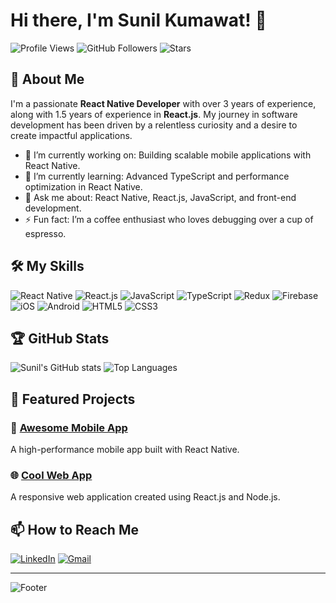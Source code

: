 # Hi there, I'm Sunil Kumawat! 👋

![Profile Views](https://komarev.com/ghpvc/?username=your-sunilkumawat6268&color=blueviolet) ![GitHub Followers](https://img.shields.io/github/followers/sunilkumawat6268?label=Followers) ![Stars](https://img.shields.io/github/stars/sunilkumawat6268?affiliations=OWNER%2CCOLLABORATOR)

## 🚀 About Me

I'm a passionate **React Native Developer** with over 3 years of experience, along with 1.5 years of experience in **React.js**. My journey in software development has been driven by a relentless curiosity and a desire to create impactful applications.

- 🔭 I’m currently working on: Building scalable mobile applications with React Native.
- 🌱 I’m currently learning: Advanced TypeScript and performance optimization in React Native.
- 💬 Ask me about: React Native, React.js, JavaScript, and front-end development.
- ⚡ Fun fact: I’m a coffee enthusiast who loves debugging over a cup of espresso.

## 🛠️ My Skills

![React Native](https://img.shields.io/badge/React%20Native-20232A?style=for-the-badge&logo=react&logoColor=61DAFB)
![React.js](https://img.shields.io/badge/React.js-20232A?style=for-the-badge&logo=react&logoColor=61DAFB)
![JavaScript](https://img.shields.io/badge/JavaScript-F7DF1E?style=for-the-badge&logo=javascript&logoColor=black)
![TypeScript](https://img.shields.io/badge/TypeScript-007ACC?style=for-the-badge&logo=typescript&logoColor=white)
![Redux](https://img.shields.io/badge/Redux-764ABC?style=for-the-badge&logo=redux&logoColor=white)
![Firebase](https://img.shields.io/badge/Firebase-FFCA28?style=for-the-badge&logo=firebase&logoColor=black)
![iOS](https://img.shields.io/badge/iOS-000000?style=for-the-badge&logo=ios&logoColor=white)
![Android](https://img.shields.io/badge/Android-3DDC84?style=for-the-badge&logo=android&logoColor=white)
![HTML5](https://img.shields.io/badge/HTML5-E34F26?style=for-the-badge&logo=html5&logoColor=white)
![CSS3](https://img.shields.io/badge/CSS3-1572B6?style=for-the-badge&logo=css3&logoColor=white)


## 🏆 GitHub Stats

![Sunil's GitHub stats](https://github-readme-stats.vercel.app/api?username=sunilkumawat6268&show_icons=true&theme=radical)
![Top Languages](https://github-readme-stats.vercel.app/api/top-langs/?username=sunilkumawat6268&layout=compact&theme=radical)

## 📂 Featured Projects

### 📱 [Awesome Mobile App](https://github.com/sunilkumawat6268/react-native-navigation-instagram)
A high-performance mobile app built with React Native.

### 🌐 [Cool Web App](https://github.com/sunilkumawat6268/cool-web-app)
A responsive web application created using React.js and Node.js.

## 📫 How to Reach Me

[![LinkedIn](https://img.shields.io/badge/LinkedIn-0A66C2?style=for-the-badge&logo=linkedin&logoColor=white)](https://www.linkedin.com/in/sunil-kumawat-905498217/)
[![Gmail](https://img.shields.io/badge/Email-D14836?style=for-the-badge&logo=gmail&logoColor=white)](mailto:sunilkumawat6268@gmail.com)

---

![Footer](https://capsule-render.vercel.app/api?type=waving&color=gradient&height=100&section=footer)
